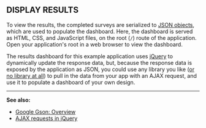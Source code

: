 ## DISPLAY RESULTS
To view the results, the completed surveys are serialized to [JSON objects](http://json.org), which are used to populate the dashboard. Here, the dashboard is served as HTML, CSS, and JavaScript files, on the root (```/```) route of the application.  Open your application's root in a web browser to view the dashboard.

The results dashboard for this example application uses [jQuery](http://jquery.com) to dynamically update the response data, but, because the response data is exposed by the application as JSON, you could use any library you like ([or no library at all](https://en.wikipedia.org/wiki/XMLHttpRequest)) to pull in the data from your app with an AJAX request, and use it to populate a dashboard of your own design.

---
**See also:**
- [Google Gson: Overview](https://sites.google.com/site/gson/gson-user-guide#TOC-Overview)
- [AJAX requests in jQuery](http://api.jquery.com/jQuery.ajax/)
